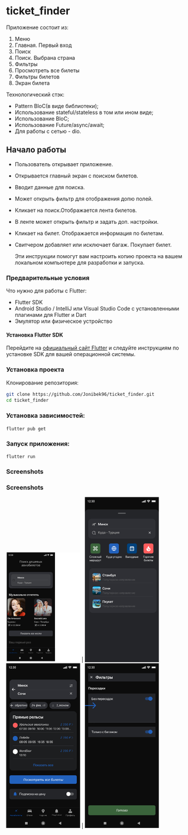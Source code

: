 # ticket_finder

Приложение состоит из:
1. Меню
2. Главная. Первый вход
2. Поиск
3. Поиск. Выбрана страна
4. Фильтры
5. Просмотреть все билеты
6. Фильтры билетов
7. Экран билета

Технологический стэк:
- Pattern BloC(в виде библиотеки);
- Использование stateful/stateless в том или ином виде;
- Использование BloC;
- Использование Future/async/await;
- Для работы с сетью - dio.

## Начало работы

- Пользователь открывает приложение.
- Открывается главный экран с поиском билетов.
- Вводит данные для поиска. 
- Может открыть фильтр для отображения допю полей. 
- Кликает на поиск.Отображается лента билетов.
- В ленте может открыть фильтр и задать доп. настройки.
- Кликает на билет. Отображается информация по билетам.
- Свитчером добавляет или исключает багаж. Покупает билет.
  
  Эти инструкции помогут вам настроить копию проекта на вашем локальном компьютере для разработки и запуска.

### Предварительные условия

Что нужно для работы с Flutter:

- Flutter SDK
- Android Studio / IntelliJ или Visual Studio Code с установленными плагинами для Flutter и Dart
- Эмулятор или физическое устройство

#### Установка Flutter SDK

Перейдите на [официальный сайт Flutter](https://flutter.dev/docs/get-started/install) и следуйте инструкциям по установке SDK для вашей операционной системы.

### Установка проекта

Клонирование репозитория:

```bash
git clone https://github.com/Jonibek96/ticket_finder.git
cd ticket_finder
```

### Установка зависимостей:

```
flutter pub get
```

### Запуск приложения:

```
flutter run
```
### Screenshots

### Screenshots

<img src="assets/home_screen.png" width="200"> | <img src="assets/search_screen.png" width="200">
<img src="assets/search_country_screen.png" width="200"> | <img src="assets/filter_screen.png" width="200">


